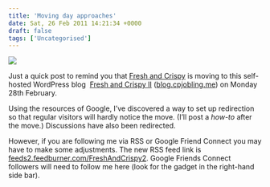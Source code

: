 ```yaml
---
title: 'Moving day approaches'
date: Sat, 26 Feb 2011 14:21:34 +0000
draft: false
tags: ['Uncategorised']
---
```


[![](https://blog.cpjobling.net/wp-content/uploads/2016/11/39ed2-fnc2-2.png?w=300)](https://blog.cpjobling.net/wp-content/uploads/2016/11/39ed2-fnc2-2.png)

Just a quick post to remind you that [Fresh and Crispy](http://blog.cpjobling.org/) is moving to this self-hosted WordPress blog  [Fresh and Crispy II](http://blog.cpjobling.me/) ([blog.cpjobling.me](http://blog.cpjobling.me/)) on Monday 28th February.

Using the resources of Google, I’ve discovered a way to set up redirection so that regular visitors will hardly notice the move. (I’ll post a _how-to_ after the move.) Discussions have also been redirected.

However, if you are following me via RSS or Google Friend Connect you may have to make some adjustments. The new RSS feed link is [feeds2.feedburner.com/FreshAndCrispy2](http://feeds2.feedburner.com/FreshAndCrispy2). Google Friends Connect followers will need to follow me here (look for the gadget in the right-hand side bar).